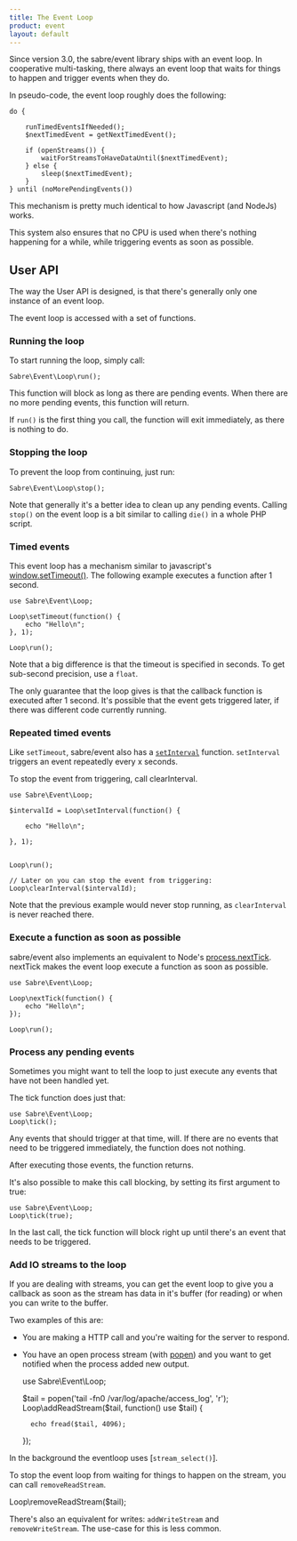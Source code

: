```yaml
---
title: The Event Loop
product: event
layout: default
---
```


Since version 3.0, the sabre/event library ships with an event loop. In
cooperative multi-tasking, there always an event loop that waits for things
to happen and trigger events when they do.

In pseudo-code, the event loop roughly does the following:

    do {

        runTimedEventsIfNeeded();
        $nextTimedEvent = getNextTimedEvent();

        if (openStreams()) {
            waitForStreamsToHaveDataUntil($nextTimedEvent);
        } else {
            sleep($nextTimedEvent);
        }
    } until (noMorePendingEvents())

This mechanism is pretty much identical to how Javascript (and NodeJs) works.

This system also ensures that no CPU is used when there's nothing happening
for a while, while triggering events as soon as possible.

User API
--------

The way the User API is designed, is that there's generally only one instance
of an event loop.

The event loop is accessed with a set of functions.

### Running the loop

To start running the loop, simply call:

    Sabre\Event\Loop\run();

This function will block as long as there are pending events. When there are
no more pending events, this function will return.

If `run()` is the first thing you call, the function will exit immediately, as
there is nothing to do.

### Stopping the loop

To prevent the loop from continuing, just run:

    Sabre\Event\Loop\stop();

Note that generally it's a better idea to clean up any pending events. Calling
`stop()` on the event loop is a bit similar to calling `die()` in a whole PHP
script.

### Timed events

This event loop has a mechanism similar to javascript's
[window.setTimeout()][1]. The following example executes a function after
1 second.

    use Sabre\Event\Loop;

    Loop\setTimeout(function() {
        echo "Hello\n";
    }, 1);

    Loop\run();

Note that a big difference is that the timeout is specified in seconds. To get
sub-second precision, use a `float`.

The only guarantee that the loop gives is that the callback function is executed
after 1 second. It's possible that the event gets triggered later, if there was
different code currently running.


### Repeated timed events

Like `setTimeout`, sabre/event also has a [`setInterval`][2] function.
`setInterval` triggers an event repeatedly every x seconds.

To stop the event from triggering, call clearInterval.

    use Sabre\Event\Loop;

    $intervalId = Loop\setInterval(function() {

        echo "Hello\n";

    }, 1);


    Loop\run();

    // Later on you can stop the event from triggering:
    Loop\clearInterval($intervalId);

Note that the previous example would never stop running, as `clearInterval` is
never reached there.

### Execute a function as soon as possible

sabre/event also implements an equivalent to Node's [process.nextTick][3].
nextTick makes the event loop execute a function as soon as possible.

    use Sabre\Event\Loop;

    Loop\nextTick(function() {
        echo "Hello\n";
    });

    Loop\run();

### Process any pending events

Sometimes you might want to tell the loop to just execute any events that have
not been handled yet.

The tick function does just that:

    use Sabre\Event\Loop;
    Loop\tick();

Any events that should trigger at that time, will. If there are no events that
need to be triggered immediately, the function does not nothing.

After executing those events, the function returns.

It's also possible to make this call blocking, by setting its first argument
to true:

    use Sabre\Event\Loop;
    Loop\tick(true);

In the last call, the tick function will block right up until there's an event
that needs to be triggered.

### Add IO streams to the loop

If you are dealing with streams, you can get the event loop to give you a
callback as soon as the stream has data in it's buffer (for reading) or when
you can write to the buffer.

Two examples of this are:

* You are making a HTTP call and you're waiting for the server to respond.
* You have an open process stream (with [popen][4]) and you want to get notified when the process added new output.


    use Sabre\Event\Loop;

    $tail = popen('tail -fn0 /var/log/apache/access_log', 'r');
    Loop\addReadStream($tail, function() use $tail) {

        echo fread($tail, 4096);

    });

In the background the eventloop uses [`stream_select()`].

To stop the event loop from waiting for things to happen on the stream, you
can call `removeReadStream`.

   Loop\removeReadStream($tail);

There's also an equivalent for writes: `addWriteStream` and
`removeWriteStream`. The use-case for this is less common.


[1]: https://developer.mozilla.org/en-US/docs/Web/API/WindowTimers/setTimeout
[2]: https://developer.mozilla.org/en-US/docs/Web/API/WindowTimers/setInterval
[3]: https://nodejs.org/api/process.html#process_process_nexttick_callback_arg
[4]: http://php.net/manual/en/function.popen.php
[5]: http://php.net/manual/en/function.stream-select.php
